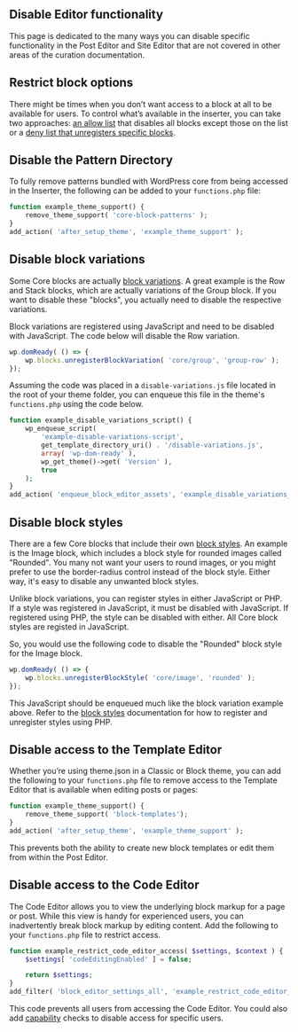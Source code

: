 ## Disable Editor functionality

This page is dedicated to the many ways you can disable specific functionality in the Post Editor and Site Editor that are not covered in other areas of the curation documentation. 

## Restrict block options

There might be times when you don’t want access to a block at all to be available for users. To control what’s available in the inserter, you can take two approaches: [an allow list](/docs/reference-guides/filters/block-filters.md#using-an-allow-list) that disables all blocks except those on the list or a [deny list that unregisters specific blocks](/docs/reference-guides/filters/block-filters.md#using-a-deny-list). 

## Disable the Pattern Directory

To fully remove patterns bundled with WordPress core from being accessed in the Inserter, the following can be added to your `functions.php` file: 

```php
function example_theme_support() {
	remove_theme_support( 'core-block-patterns' );
}
add_action( 'after_setup_theme', 'example_theme_support' );
```

## Disable block variations

Some Core blocks are actually [block variations](https://developer.wordpress.org/block-editor/reference-guides/block-api/block-variations/). A great example is the Row and Stack blocks, which are actually variations of the Group block. If you want to disable these "blocks", you actually need to disable the respective variations.

Block variations are registered using JavaScript and need to be disabled with JavaScript. The code below will disable the Row variation. 

```js
wp.domReady( () => {
	wp.blocks.unregisterBlockVariation( 'core/group', 'group-row' );
});
```

Assuming the code was placed in a `disable-variations.js` file located in the root of your theme folder, you can enqueue this file in the theme's `functions.php` using the code below.

```php
function example_disable_variations_script() {
	wp_enqueue_script(
		'example-disable-variations-script',
		get_template_directory_uri() . '/disable-variations.js',
       	array( 'wp-dom-ready' ),
		wp_get_theme()->get( 'Version' ),
		true
	);
}
add_action( 'enqueue_block_editor_assets', 'example_disable_variations_script' );
```

## Disable block styles

There are a few Core blocks that include their own [block styles](https://developer.wordpress.org/block-editor/reference-guides/block-api/block-styles/). An example is the Image block, which includes a block style for rounded images called "Rounded". You many not want your users to round images, or you might prefer to use the border-radius control instead of the block style. Either way, it's easy to disable any unwanted block styles.

Unlike block variations, you can register styles in either JavaScript or PHP. If a style was registered in JavaScript, it must be disabled with JavaScript. If registered using PHP, the style can be disabled with either. All Core block styles are registed in JavaScript.

So, you would use the following code to disable the "Rounded" block style for the Image block.

```js
wp.domReady( () => {
	wp.blocks.unregisterBlockStyle( 'core/image', 'rounded' );
});
```

This JavaScript should be enqueued much like the block variation example above. Refer to the [block styles](https://developer.wordpress.org/block-editor/reference-guides/block-api/block-styles/) documentation for how to register and unregister styles using PHP. 

## Disable access to the Template Editor

Whether you’re using theme.json in a Classic or Block theme, you can add the following to your `functions.php` file to remove access to the Template Editor that is available when editing posts or pages:

```php
function example_theme_support() {
	remove_theme_support( 'block-templates');
}
add_action( 'after_setup_theme', 'example_theme_support' );
```

This prevents both the ability to create new block templates or edit them from within the Post Editor. 

## Disable access to the Code Editor

The Code Editor allows you to view the underlying block markup for a page or post. While this view is handy for experienced users, you can inadvertently break block markup by editing content. Add the following to your `functions.php` file to restrict access.

```php
function example_restrict_code_editor_access( $settings, $context ) {
    $settings[ 'codeEditingEnabled' ] = false;

	return $settings;
}
add_filter( 'block_editor_settings_all', 'example_restrict_code_editor_access', 10, 2 );
```

This code prevents all users from accessing the Code Editor. You could also add [capability](https://wordpress.org/documentation/article/roles-and-capabilities/) checks to disable access for specific users.